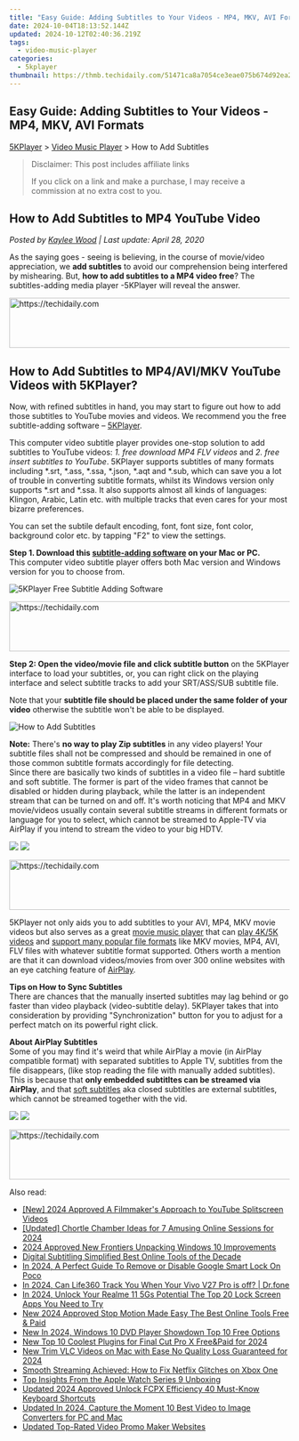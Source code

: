 ```yaml
---
title: "Easy Guide: Adding Subtitles to Your Videos - MP4, MKV, AVI Formats"
date: 2024-10-04T18:13:52.144Z
updated: 2024-10-12T02:40:36.219Z
tags:
  - video-music-player
categories:
  - 5kplayer
thumbnail: https://thmb.techidaily.com/51471ca8a7054ce3eae075b674d92ea208c6509841b94168b4ee14b78abb841b.jpg
---
```


## Easy Guide: Adding Subtitles to Your Videos - MP4, MKV, AVI Formats

[5KPlayer](https://tools.techidaily.com/5kplayer/products/) \> [Video Music Player](https://tools.techidaily.com/5kplayer/video-music-player/) \> How to Add Subtitles

>  Disclaimer: This post includes affiliate links
>
>  If you click on a link and make a purchase, I may receive a commission at no extra cost to you.
>

## How to Add Subtitles to MP4 YouTube Video

 _Posted by [Kaylee Wood](https://www.quora.com/profile/Amanda-Hu-21) | Last update: April 28, 2020_

As the saying goes - seeing is believing, in the course of movie/video appreciation, we **add subtitles** to avoid our comprehension being interfered by mishearing. But, **how to add subtitles to a MP4 video free**? The subtitles-adding media player -5KPlayer will reveal the answer.

<!-- affiliate ads begin -->
<a href="https://appsumo.8odi.net/c/5597632/2049387/7443" target="_top" id="2049387">
  <img src="//a.impactradius-go.com/display-ad/7443-2049387" border="0" alt="https://techidaily.com" width="728" height="90"/>
</a>
<img height="0" width="0" src="https://appsumo.8odi.net/i/5597632/2049387/7443" style="position:absolute;visibility:hidden;" border="0" />
<!-- affiliate ads end -->

## How to Add Subtitles to MP4/AVI/MKV YouTube Videos with 5KPlayer?

Now, with refined subtitles in hand, you may start to figure out how to add those subtitles to YouTube movies and videos. We recommend you the free subtitle-adding software – [5KPlayer](https://tools.techidaily.com/5kplayer/products/).

This computer video subtitle player provides one-stop solution to add subtitles to YouTube videos: _1\. free download MP4 FLV videos_ and _2\. free insert subtitles to YouTube_. 5KPlayer supports subtitles of many formats including \*.srt, \*.ass, \*.ssa, \*.json, \*.aqt and \*.sub, which can save you a lot of trouble in converting subtitle formats, whilst its Windows version only supports \*.srt and \*.ssa. It also supports almost all kinds of languages: Klingon, Arabic, Latin etc. with multiple tracks that even cares for your most bizarre preferences. 

You can set the subtile default encoding, font, font size, font color, background color etc. by tapping "F2" to view the settings.

**Step 1\. Download this [subtitle-adding software](https://tools.techidaily.com/5kplayer/video-music-player/) on your Mac or PC.**   
 This computer video subtitle player offers both Mac version and Windows version for you to choose from.

![5KPlayer Free Subtitle Adding Software](https://www.5kplayer.com/video-music-player/img/5kp-ui.jpg) 

<!-- affiliate ads begin -->
<a href="https://appsumo.8odi.net/c/5597632/2144298/7443" target="_top" id="2144298">
  <img src="//a.impactradius-go.com/display-ad/7443-2144298" border="0" alt="https://techidaily.com" width="728" height="90"/>
</a>
<img height="0" width="0" src="https://appsumo.8odi.net/i/5597632/2144298/7443" style="position:absolute;visibility:hidden;" border="0" />
<!-- affiliate ads end -->

**Step 2: Open the video/movie file and click subtitle button** on the 5KPlayer interface to load your subtitles, or, you can right click on the playing interface and select subtitle tracks to add your SRT/ASS/SUB subtitle file.

Note that your **subtitle file should be placed under the same folder of your video** otherwise the subtitle won't be able to be displayed. 

![How to Add Subtitles](https://www.5kplayer.com/video-music-player/img/5kplayer-how-to-add-subtitles-zjy-0420002.jpg) 

**Note:** There's **no way to play Zip subtitles** in any video players! Your subtitle files shall not be compressed and should be remained in one of those common subtitle formats accordingly for file detecting.  
 Since there are basically two kinds of subtitles in a video file – hard subtitle and soft subtitle. The former is part of the video frames that cannot be disabled or hidden during playback, while the latter is an independent stream that can be turned on and off. It's worth noticing that MP4 and MKV movie/videos usually contain several subtitle streams in different formats or language for you to select, which cannot be streamed to Apple-TV via AirPlay if you intend to stream the video to your big HDTV.

[![](https://www.5kplayer.com/video-music-player/../button/freedownwhitewin.png)](https://tools.techidaily.com/5kplayer/products/) [![](https://www.5kplayer.com/video-music-player/../button/freedownbackmac.png)](https://tools.techidaily.com/5kplayer/products/) 

<!-- affiliate ads begin -->
<a href="https://appsumo.8odi.net/c/5597632/2144272/7443" target="_top" id="2144272">
  <img src="//a.impactradius-go.com/display-ad/7443-2144272" border="0" alt="https://techidaily.com" width="728" height="90"/>
</a>
<img height="0" width="0" src="https://appsumo.8odi.net/i/5597632/2144272/7443" style="position:absolute;visibility:hidden;" border="0" />
<!-- affiliate ads end -->

5KPlayer not only aids you to add subtitles to your AVI, MP4, MKV movie videos but also serves as a great [movie music player](https://tools.techidaily.com/5kplayer/video-music-player/) that can [play 4K/5K videos](https://tools.techidaily.com/5kplayer/video-music-player/) and [support many popular file formats](https://tools.techidaily.com/5kplayer/video-music-player/) like MKV movies, MP4, AVI, FLV files with whatever subtitle format supported. Others worth a mention are that it can download videos/movies from over 300 online websites with an eye catching feature of [AirPlay](https://tools.techidaily.com/5kplayer/airplay/).

**Tips on How to Sync Subtitles**  
There are chances that the manually inserted subtitles may lag behind or go faster than video playback (video-subtitle delay). 5KPlayer takes that into consideration by providing "Synchronization" button for you to adjust for a perfect match on its powerful right click.

 **About AirPlay Subtitles**  
 Some of you may find it's weird that while AirPlay a movie (in AirPlay compatible format) with separated subtitles to Apple TV, subtitles from the file disappears, (like stop reading the file with manually added subtitles). This is because that **only embedded subtitltes can be streamed via AirPlay**, and that [soft subtitles](https://en.wikipedia.org/wiki/Subtitle%5F%28captioning%29) aka closed subtitles are external subtitles, which cannot be streamed together with the vid.

[![](https://www.5kplayer.com/video-music-player/../button/freedownwhitewin.png)](https://tools.techidaily.com/5kplayer/products/) [![](https://www.5kplayer.com/video-music-player/../button/freedownbackmac.png)](https://tools.techidaily.com/5kplayer/products/)

<!-- affiliate ads begin -->
<a href="https://appsumo.8odi.net/c/5597632/2100538/7443" target="_top" id="2100538">
  <img src="//a.impactradius-go.com/display-ad/7443-2100538" border="0" alt="https://techidaily.com" width="728" height="90"/>
</a>
<img height="0" width="0" src="https://appsumo.8odi.net/i/5597632/2100538/7443" style="position:absolute;visibility:hidden;" border="0" />
<!-- affiliate ads end -->

<ins class="adsbygoogle"
     style="display:block"
     data-ad-format="autorelaxed"
     data-ad-client="ca-pub-7571918770474297"
     data-ad-slot="1223367746"></ins>

<ins class="adsbygoogle"
     style="display:block"
     data-ad-client="ca-pub-7571918770474297"
     data-ad-slot="8358498916"
     data-ad-format="auto"
     data-full-width-responsive="true"></ins>

<span class="atpl-alsoreadstyle">Also read:</span>
<div><ul>
<li><a href="https://youtube-tips.techidaily.com/024-approved-a-filmmakers-approach-to-youtube-splitscreen-videos/"><u>[New] 2024 Approved A Filmmaker's Approach to YouTube Splitscreen Videos</u></a></li>
<li><a href="https://facebook-video-share.techidaily.com/updated-chortle-chamber-ideas-for-7-amusing-online-sessions-for-2024/"><u>[Updated] Chortle Chamber Ideas for 7 Amusing Online Sessions for 2024</u></a></li>
<li><a href="https://extra-guidance.techidaily.com/2024-approved-new-frontiers-unpacking-windows-10-improvements/"><u>2024 Approved New Frontiers Unpacking Windows 10 Improvements</u></a></li>
<li><a href="https://extra-resources.techidaily.com/digital-subtitling-simplified-best-online-tools-of-the-decade/"><u>Digital Subtitling Simplified Best Online Tools of the Decade</u></a></li>
<li><a href="https://easy-unlock-android.techidaily.com/in-2024-a-perfect-guide-to-remove-or-disable-google-smart-lock-on-poco-by-drfone-android/"><u>In 2024, A Perfect Guide To Remove or Disable Google Smart Lock On Poco</u></a></li>
<li><a href="https://review-topics.techidaily.com/in-2024-can-life360-track-you-when-your-vivo-v27-pro-is-off-drfone-by-drfone-virtual-android/"><u>In 2024, Can Life360 Track You When Your Vivo V27 Pro is off? | Dr.fone</u></a></li>
<li><a href="https://easy-unlock-android.techidaily.com/in-2024-unlock-your-realme-11-5gs-potential-the-top-20-lock-screen-apps-you-need-to-try-by-drfone-android/"><u>In 2024, Unlock Your Realme 11 5Gs Potential The Top 20 Lock Screen Apps You Need to Try</u></a></li>
<li><a href="https://video-ai-editor.techidaily.com/new-2024-approved-stop-motion-made-easy-the-best-online-tools-free-and-paid/"><u>New 2024 Approved Stop Motion Made Easy The Best Online Tools Free & Paid</u></a></li>
<li><a href="https://video-ai-editor.techidaily.com/new-in-2024-windows-10-dvd-player-showdown-top-10-free-options/"><u>New In 2024, Windows 10 DVD Player Showdown Top 10 Free Options</u></a></li>
<li><a href="https://video-ai-editor.techidaily.com/new-top-10-coolest-plugins-for-final-cut-pro-x-freeandpaid-for-2024/"><u>New Top 10 Coolest Plugins for Final Cut Pro X Free&Paid for 2024</u></a></li>
<li><a href="https://video-ai-editor.techidaily.com/new-trim-vlc-videos-on-mac-with-ease-no-quality-loss-guaranteed-for-2024/"><u>New Trim VLC Videos on Mac with Ease No Quality Loss Guaranteed for 2024</u></a></li>
<li><a href="https://win-answers.techidaily.com/smooth-streaming-achieved-how-to-fix-netflix-glitches-on-xbox-one/"><u>Smooth Streaming Achieved: How to Fix Netflix Glitches on Xbox One</u></a></li>
<li><a href="https://buynow-marvelous.techidaily.com/top-insights-from-the-apple-watch-series-9-unboxing/"><u>Top Insights From the Apple Watch Series 9 Unboxing</u></a></li>
<li><a href="https://video-ai-editor.techidaily.com/updated-2024-approved-unlock-fcpx-efficiency-40-must-know-keyboard-shortcuts/"><u>Updated 2024 Approved Unlock FCPX Efficiency 40 Must-Know Keyboard Shortcuts</u></a></li>
<li><a href="https://video-ai-editor.techidaily.com/updated-in-2024-capture-the-moment-10-best-video-to-image-converters-for-pc-and-mac/"><u>Updated In 2024, Capture the Moment 10 Best Video to Image Converters for PC and Mac</u></a></li>
<li><a href="https://video-ai-editor.techidaily.com/updated-top-rated-video-promo-maker-websites/"><u>Updated Top-Rated Video Promo Maker Websites</u></a></li>
</ul></div>

